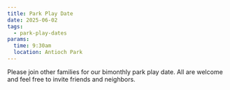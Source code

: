 ```yaml
---
title: Park Play Date
date: 2025-06-02
tags:
  - park-play-dates
params:
  time: 9:30am
  location: Antioch Park
---
```


Please join other families for our bimonthly park play date. All are welcome and feel free to invite friends and neighbors.
